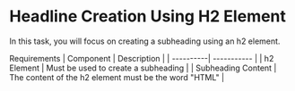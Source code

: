 # Headline Creation Using H2 Element
In this task, you will focus on creating a subheading using an h2 element.

Requirements
| Component | Description |
| ----------| ----------- |
| h2 Element	 | Must be used to create a subheading |
| Subheading Content	| The content of the h2 element must be the word "HTML" |
